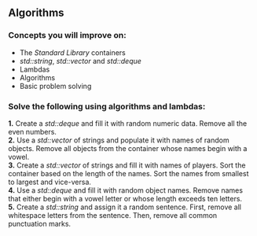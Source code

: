 ## Algorithms

### Concepts you will improve on:

- The <i>Standard Library</i> containers
- <i>std::string</i>, <i>std::vector</i> and <i>std::deque</i> 
- Lambdas
- Algorithms
- Basic problem solving

### Solve the following using algorithms and lambdas:

<b>1.</b> Create a <i>std::deque</i> and fill it with random numeric data. Remove all the even numbers. <br>
<b>2.</b> Use a <i>std::vector</i> of strings and populate it with names of random objects. Remove all objects from the container whose names begin with a vowel. <br>
<b>3.</b> Create a <i>std::vector</i> of strings and fill it with names of players. Sort the container based on the length of the names. Sort the names from smallest to largest and vice-versa. <br>
<b>4.</b> Use a <i>std::deque</i> and fill it with random object names. Remove names that either begin with a vowel letter or whose length exceeds ten letters. <br>
<b>5.</b> Create a <i>std::string</i> and assign it a random sentence. First, remove all whitespace letters from the sentence. Then, remove all common punctuation marks.
